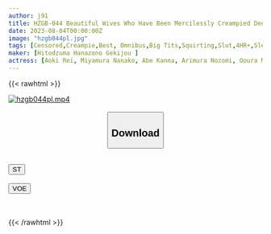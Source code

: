 ```yaml
---
author: j91
title: HZGB-044 Beautiful Wives Who Have Been Mercilessly Creampied Deep In The Vagina By Their Father-In-Law... Super High Quality 5 Hours BEST
date: 2023-08-04T00:00:00Z
image: "hzgb044pl.jpg"
tags: [Censored,Creampie,Best, Omnibus,Big Tits,Squirting,Slut,4HR+,Slender,Cuckold,Bride	 ]
maker: [Hitodzuma Hanazono Gekijou ]
actress: [Aoki Rei, Miyamura Nanako, Abe Kanna, Arimura Nozomi, Ooura Manami, Imai Kaho, Takami Haruka ,Aimi Rika, Sumeragi Yuzu, Yuuri Nao ]
---
```



{{< rawhtml >}}

<div class="video" data-videoid="6PbWZQOe0jClWZ">
    <a href="javascript:;">
        <img src="https://my.j91.asia/posts/hzgb044pl/hzgb044pl.jpg" width="WIDTH" height="HEIGHT" alt="hzgb044pl.mp4" loading="lazy">
    </a>
</div>

<script type="text/javascript" src="https://j91.asia/asset/on-demand-st.js"></script>

<br>
  <link rel="stylesheet" href="https://j91.asia/asset/bs5.css">
  
  <center>
  <button class="btn btn-primary" type="button" data-bs-toggle="collapse" data-bs-target=".multi-collapse" aria-expanded="false" aria-controls="multiCollapseExample1 multiCollapseExample2"><h2>Download</h2></button></center>
</p>
<div class="row">
  <div class="col">
    <div class="collapse multi-collapse" id="multiCollapseExample1">
      <div class="card card-body">
	      	      <br>
<div class="buttons">  
<a href="https://streamtape.to/v/6PbWZQOe0jClWZ"><button class="btn-hover color-3"><i class="fa fa-download"></i> ST</button></a></div>
    </div>
  </div>
</div>
  <div class="col">
    <div class="collapse multi-collapse" id="multiCollapseExample2">
      <div class="card card-body">
	      <br>
<div class="buttons">
    <a href="https://voe.sx/xshts3vbfzfm"><button class="btn-hover color-9"><i class="fa fa-download"></i> VOE</button></a></div>
<br><br>
      </div>
    </div>
  </div>
</div>

{{< /rawhtml >}}